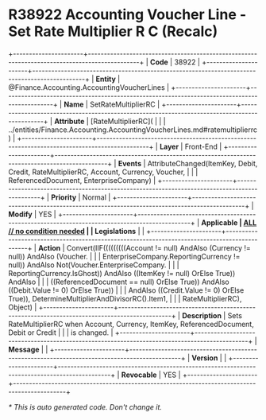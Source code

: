 ﻿---
erp.type: front-end-business-rule
erp.entity: Finance.Accounting.AccountingVoucherLines
---

# R38922 Accounting Voucher Line - Set Rate Multiplier R C (Recalc)
+----------------------+----------------------------------------------------------------------------------------------+
| **Code**             | 38922                                                                                        |
+----------------------+----------------------------------------------------------------------------------------------+
| **Entity**           | @Finance.Accounting.AccountingVoucherLines                                                   |
+----------------------+----------------------------------------------------------------------------------------------+
| **Name**             | SetRateMultiplierRC                                                                          |
+----------------------+----------------------------------------------------------------------------------------------+
| **Attribute**        | [RateMultiplierRC](                                                                          |
|                      | ../entities/Finance.Accounting.AccountingVoucherLines.md#ratemultiplierrc)                   |
+----------------------+----------------------------------------------------------------------------------------------+
| **Layer**            | Front-End                                                                                    |
+----------------------+----------------------------------------------------------------------------------------------+
| **Events**           | AttributeChanged(ItemKey, Debit, Credit, RateMultiplierRC, Account, Currency, Voucher,       |
|                      | ReferencedDocument, EnterpriseCompany)                                                       |
+----------------------+----------------------------------------------------------------------------------------------+
| **Priority**         | Normal                                                                                       |
+----------------------+----------------------------------------------------------------------------------------------+
| **Modify**           | YES                                                                                          |
+----------------------+----------------------------------------------------------------------------------------------+
| **Applicable         | [ALL // no condition needed](xref:applicable-legislations)                                   |
| Legislations**       |                                                                                              |
+----------------------+----------------------------------------------------------------------------------------------+
| **Action**           | Convert(IIF(((((((((Account != null) AndAlso (Currency != null)) AndAlso (Voucher.           |
|                      | EnterpriseCompany.ReportingCurrency != null)) AndAlso Not(Voucher.EnterpriseCompany.         |
|                      | ReportingCurrency.IsGhost)) AndAlso ((ItemKey != null) OrElse True)) AndAlso                 |
|                      | ((ReferencedDocument == null) OrElse True)) AndAlso ((Debit.Value != 0) OrElse True))        |
|                      | AndAlso ((Credit.Value != 0) OrElse True)), DetermineMultiplierAndDivisorRC().Item1,         |
|                      | RateMultiplierRC), Object)                                                                   |
+----------------------+----------------------------------------------------------------------------------------------+
| **Description**      | Sets RateMultiplierRC when Account, Currency, ItemKey, ReferencedDocument, Debit or Credit   |
|                      | is changed.                                                                                  |
+----------------------+----------------------------------------------------------------------------------------------+
| **Message**          |                                                                                              |
+----------------------+----------------------------------------------------------------------------------------------+
| **Version**          |                                                                                              |
+----------------------+----------------------------------------------------------------------------------------------+
| **Revocable**        | YES                                                                                          |
+----------------------+----------------------------------------------------------------------------------------------+

*\* This is auto generated code. Don't change it.*
